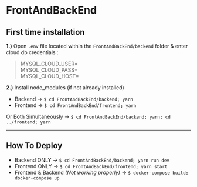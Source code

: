 # FrontAndBackEnd

## First time installation

**1.)** Open `.env` file located within the `FrontAndBackEnd/backend`
folder & enter cloud db credentials :

> MYSQL_CLOUD_USER=<br>
  MYSQL_CLOUD_PASS=<br>
  MYSQL_CLOUD_HOST=


**2.)** Install node_modules (if not already installed)

- Backend  &rarr; `$ cd FrontAndBackEnd/backend; yarn`
- Frontend &rarr; `$ cd FrontAndBackEnd/frontend; yarn`

Or Both Simultaneously &rarr; `$ cd FrontAndBackEnd/backend; yarn; cd ../frontend; yarn`

------------------------ 

## How To Deploy
- Backend ONLY &rarr; `$ cd FrontAndBackEnd/backend; yarn run dev`
- Frontend ONLY &rarr; `$ cd FrontAndBackEnd/frontend; yarn start`
- Frontend & Backend *(Not working properly)* &rarr; `$ docker-compose build; docker-compose up`


